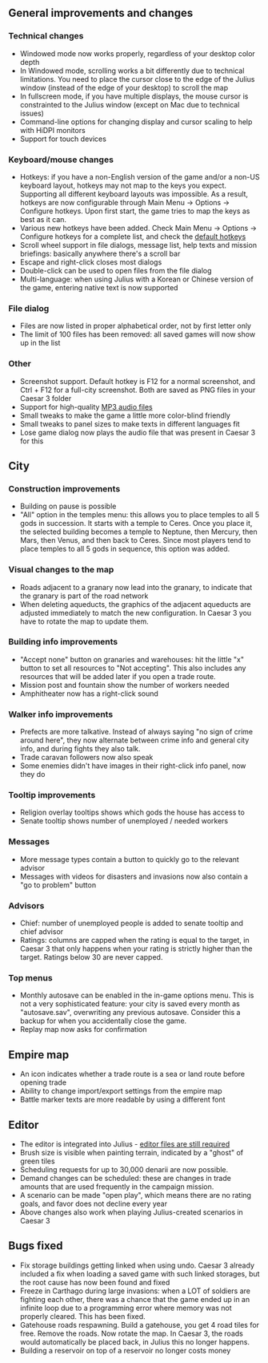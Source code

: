 ## General improvements and changes

### Technical changes
- Windowed mode now works properly, regardless of your desktop color depth
- In Windowed mode, scrolling works a bit differently due to technical limitations. You need to place the cursor close to the edge of the Julius window (instead of the edge of your desktop) to scroll the map
- In fullscreen mode, if you have multiple displays, the mouse cursor is constrainted to the Julius window (except on Mac due to technical issues)
- Command-line options for changing display and cursor scaling to help with HiDPI monitors
- Support for touch devices

### Keyboard/mouse changes
- Hotkeys: if you have a non-English version of the game and/or a non-US keyboard layout, hotkeys may not map to the keys you expect. Supporting all different keyboard layouts was impossible. As a result, hotkeys are now configurable through Main Menu -> Options -> Configure hotkeys. Upon first start, the game tries to map the keys as best as it can.
- Various new hotkeys have been added. Check Main Menu -> Options -> Configure hotkeys for a complete list, and check the [default hotkeys](Hotkeys)
- Scroll wheel support in file dialogs, message list, help texts and mission briefings: basically anywhere there's a scroll bar
- Escape and right-click closes most dialogs
- Double-click can be used to open files from the file dialog
- Multi-language: when using Julius with a Korean or Chinese version of the game, entering native text is now supported

### File dialog
- Files are now listed in proper alphabetical order, not by first letter only
- The limit of 100 files has been removed: all saved games will now show up in the list

### Other
- Screenshot support. Default hotkey is F12 for a normal screenshot, and Ctrl + F12 for a full-city screenshot. Both are saved as PNG files in your Caesar 3 folder
- Support for high-quality [MP3 audio files](MP3-Support)
- Small tweaks to make the game a little more color-blind friendly
- Small tweaks to panel sizes to make texts in different languages fit
- Lose game dialog now plays the audio file that was present in Caesar 3 for this

## City

### Construction improvements
- Building on pause is possible
- "All" option in the temples menu: this allows you to place temples to all 5 gods in succession. It starts with a temple to Ceres. Once you place it, the selected building becomes a temple to Neptune, then Mercury, then Mars, then Venus, and then back to Ceres. Since most players tend to place temples to all 5 gods in sequence, this option was added.

### Visual changes to the map
- Roads adjacent to a granary now lead into the granary, to indicate that the granary is part of the road network
- When deleting aqueducts, the graphics of the adjacent aqueducts are adjusted immediately to match the new configuration. In Caesar 3 you have to rotate the map to update them.

### Building info improvements

- "Accept none" button on granaries and warehouses: hit the little "x" button to set all resources to "Not accepting". This also includes any resources that will be added later if you open a trade route.
- Mission post and fountain show the number of workers needed
- Amphitheater now has a right-click sound

### Walker info improvements
- Prefects are more talkative. Instead of always saying "no sign of crime around here", they now alternate between crime info and general city info, and during fights they also talk.
- Trade caravan followers now also speak
- Some enemies didn't have images in their right-click info panel, now they do

### Tooltip improvements
- Religion overlay tooltips shows which gods the house has access to
- Senate tooltip shows number of unemployed / needed workers

### Messages
- More message types contain a button to quickly go to the relevant advisor
- Messages with videos for disasters and invasions now also contain a "go to problem" button

### Advisors
- Chief: number of unemployed people is added to senate tooltip and chief advisor
- Ratings: columns are capped when the rating is equal to the target, in Caesar 3 that only happens when your rating is strictly higher than the target. Ratings below 30 are never capped.

### Top menus
- Monthly autosave can be enabled in the in-game options menu. This is not a very sophisticated feature: your city is saved every month as "autosave.sav", overwriting any previous autosave. Consider this a backup for when you accidentally close the game.
- Replay map now asks for confirmation

## Empire map

- An icon indicates whether a trade route is a sea or land route before opening trade
- Ability to change import/export settings from the empire map
- Battle marker texts are more readable by using a different font

## Editor
- The editor is integrated into Julius - [editor files are still required](Editor)
- Brush size is visible when painting terrain, indicated by a "ghost" of green tiles
- Scheduling requests for up to 30,000 denarii are now possible.
- Demand changes can be scheduled: these are changes in trade amounts that are used frequently in the campaign mission.
- A scenario can be made "open play", which means there are no rating goals, and favor does not decline every year
- Above changes also work when playing Julius-created scenarios in Caesar 3


## Bugs fixed
- Fix storage buildings getting linked when using undo. Caesar 3 already included a fix when loading a saved game with such linked storages, but the root cause has now been found and fixed
- Freeze in Carthago during large invasions: when a LOT of soldiers are fighting each other, there was a chance that the game ended up in an infinite loop due to a programming error where memory was not properly cleared. This has been fixed.
- Gatehouse roads respawning. Build a gatehouse, you get 4 road tiles for free. Remove the roads. Now rotate the map. In Caesar 3, the roads would automatically be placed back, in Julius this no longer happens.
- Building a reservoir on top of a reservoir no longer costs money

